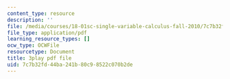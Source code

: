 ```yaml
---
content_type: resource
description: ''
file: /media/courses/18-01sc-single-variable-calculus-fall-2010/7c7b32fd44ba241b80c98522c070b2de_sRIDVAcoG5A.pdf
file_type: application/pdf
learning_resource_types: []
ocw_type: OCWFile
resourcetype: Document
title: 3play pdf file
uid: 7c7b32fd-44ba-241b-80c9-8522c070b2de
---
```

